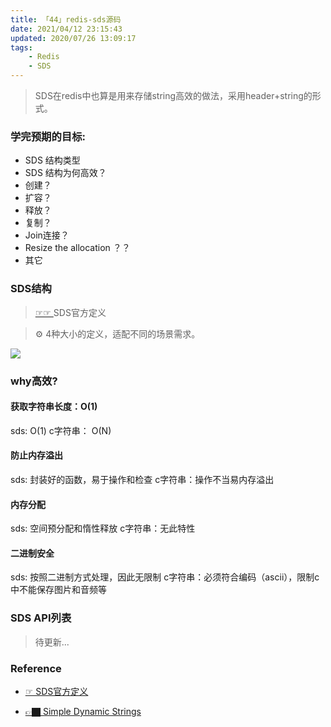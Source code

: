 ```yaml
---
title: 「44」redis-sds源码
date: 2021/04/12 23:15:43
updated: 2020/07/26 13:09:17
tags:
    - Redis
    - SDS
---
```


>SDS在redis中也算是用来存储string高效的做法，采用header+string的形式。



### 学完预期的目标:
* SDS 结构类型
* SDS 结构为何高效？
* 创建？
* 扩容？
* 释放？
* 复制？
* Join连接？
* Resize the allocation ？？
* 其它
<!--more-->

### SDS结构


> [☞☞ ](https://github.com/redis/redis/blob/unstable/src/sds.h#L43) SDS官方定义


>⚙️ 4种大小的定义，适配不同的场景需求。

![](https://crab-1251738482.cos.ap-guangzhou.myqcloud.com/clipboard_20210726_112207.png)

### why高效?

#### 获取字符串长度：O(1)

sds: O(1)
c字符串： O(N)

#### 防止内存溢出

sds: 封装好的函数，易于操作和检查
c字符串：操作不当易内存溢出

#### 内存分配

sds: 空间预分配和惰性释放
c字符串：无此特性

#### 二进制安全

sds: 按照二进制方式处理，因此无限制
c字符串：必须符合编码（ascii），限制c中不能保存图片和音频等

### SDS API列表

>待更新...

### Reference

* [☞ SDS官方定义](https://github.com/redis/redis/blob/unstable/src/sds.h#L43)




* [👉🏿 Simple Dynamic Strings](https://github.com/antirez/sds)